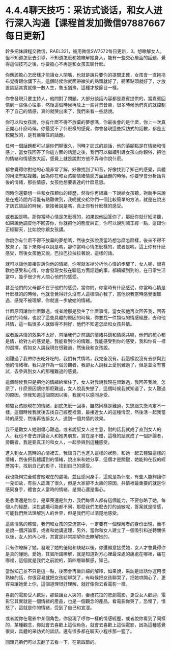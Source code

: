 # 4.4.4聊天技巧：采访式谈话，和女人进行深入沟通【课程首发加微信97887667 每日更新】

幹多把妹課程交微信，RAEL321，被用微信SW7572每日更新，3。想瞭解女人，但不知道怎麽去引導，不知道怎麽和她瞭解她身入，能有一些交心層面的話題，覺得這個技巧之後，你要擔心不再是和女孩去聊什麽。

你應該擔心怎麽樣才能讓女人閉嘴，也就是說只要你的提問正確，女孩會一直拖拖布覺得跟你講下去，這個時候你就面帶微笑的點頭就好了，聽著點頭就好了，才放置談話其實就像一數人生，魯玉猶豫，這種才放節目一樣。

你會發現只要主持人，他問對了問題，大部分談話內容都是嘉賓提供的，當嘉賓回憶到一些傷心往事，然後這個時候再放上一些背景音樂，很多時候他們真的就控制不了自己的情感，真的就哭出來了，我們來看一些話說。

你可以和女孩說，你有什麽不得不放棄的夢想嗎，你最後會的是什麽，你上一次真正開心什麽時候，你最受不了什麽樣的感覺，你會發現這些採訪式的話數，都是比較開放的，是有嚴審性的話題。

任何一個話題都可以讓你們聊很久，同時才訪式的談話，他的落腳點是在情緒和情感上，當女孩回答了你這方面的話題之後，我們可以繼續引導女孩向你親俗，把他的情緒和情感放大話，感覺上就是說對方他不弄和你說什麽。

都會覺得你對他的心境非常了解，好像找到了知音，好像找到了知己的感覺，具體的用法有點複雜，因為你在和女孩聊情緒情感方面話題的時候，你要學會分析話背後的情緒，那些情感，女孩他想要表達的什麽意思。

同時你還要想一些和女孩類似的經歷，然後你再組織一下說給女孩聽，對新手來說是在短時間內可能有點難做到，我呢就交給你們一個比較簡單的方法，就是在說出才訪式談話的時候，緊接著說是嗎，真正你有什麽樣的感受。

或者說是嗎，那你當時心情是怎麽樣的，如果說他回答你了，那麽你就仔細清聽，如果說他調皮他不回答你，你就把他的態度糾正，你可以說別鬧正經一點，這跟你正經聊天，比如說你跟女孩講。

你說你有什麽不得不放棄的夢想嗎，然後女孩說我當時想怎麽怎麽樣，後來不得不放棄了，接下來你可以說是嗎，那你當時心情怎麽樣的，或者是嗎，這上你有什麽感受，然後女孩他又說，巴拉巴拉拉拉著說，這樣的話。

就可以讓他直接告訴你他的情緒，你呢就省掉分析他心情的步驟了，女人呢，很喜歡他感受和心情，你會發現女孩在聊這方面話題的事，都續續到到的，在日常生活當中，幾乎很少有人關心他們的感受。

甚至他們的父母都不在乎他們的感受，當你問，你當時有什麽感受，你當時心情是什麽樣的的時候，他就會覺得好久沒有人這樣關心我了，當他說我當時感覺很難過，感覺不被理解，你就進一步放她的情緒。

什麽原因讓你什麽難過，或者說那是發生了什麽事情，當女孩他再次回答我，回答我們的時候，也說了這些具體的原因的時候，你要找一件類似的情感經歷，去和他共情，這一點很多人就做得不夠好，他們不知道怎麽和女孩共情。

或者說共情的效果不太好，包括我們之前講的情緒共鎮和情感共鳴，他們的核心都是情，給對方的感覺是，我能看到你的情離，我能感受到你的感受，我和你有一樣的選擇，假如女人說我現在很難過，然後我和女孩說。

別難過了我帶你去吃好吃的，我們有共情嗎，我完全沒有，我這樣說沒有去參與到他的情緒裡，我只是作為一個旁觀者，我卻女人說我上愛別難過了，但是並沒有嘗試，去參與到女人的那種難過的感覺。

這個時候我只是把他的情緒給堵住了，女人對我說我現在很難過，我回答我說，怎麽了，什麽原因讓你那麽難過，女人說我失戀了，這個時候我就知道了，女人難過的原因，但我知道這個原因以後，我就可以感同身受。

體驗女孩她現在的情緒，到底怎麽一回事，雖然同樣是難過，失戀跟失戀肯定不一樣，這個時候我就後去找自己經歷裡面，最接近女人的這種情況，然後活一起我當時的感受，然後再告訴女人，達到一個共情的效果。

我不是勸女人她別傷心難過，或者說幫女人出主意，耐的話我就成了直到女人的人，我也不會去評論女人和她男朋友，實在是不錯，這樣的話就成了一個評論者，旁觀者，我是要真正的和女人，一起參與到這種感受。

進入到女人當時的心情裡去，我讓自己也進入這樣的狀態，和她一起去體驗這樣的情緒，然後把我體護到的情緒，說出來和她分享，這個才是關鍵，她能夠在我的經歷當中，找到自己的影子，找到自己的感受。

我也能夠完全體會她現在的處境，並且感同身手，這就是為什麼，有些人能夠讓你一見如故，有些人認識了很久，但是大家卻不太熟的原因，共情裡最重要的就是你感同身手，體會女人當時的情緒，是開心還是傷心。

是悲傷還是無奈，是舉喪還是無力，我們每個人都有這個能力，不要忽略了她，每個人的經歷，深世處境可能都不同，那麼我們怎麼去打的過敏呢，答案就是情感，可能我們無法理解別人的世界，但是我們可以清楚地感受。

這些情感的體驗，我們和女孩的交流當中，一定要有一個理解者的身份出現，而不是說一個評論家，或者和她講道理，另外，當你和女人建立了一個吸引和逆轉關係以後，女人的內心裡，其實是非常期望你去瞭解她的。

只有你瞭解了她，發現了她的優點和缺點以後，你還願意接受她，女人才會覺得你是真的懂她，愛她，其實所謂瞭解，就是知道對方心裡最深處的痛處在哪裡，痛在哪裡，這個就是我們之前說的，第四層聯繫感，知己。

當然知己並不只是這一點，後面會再做詳細的解釋，如果說，采訪是談話你運用很熟練的話，你很容易就把女孩給聊哭了，有時候把女孩聊哭了，把她哄開心了，更容易讓她愛上你，這個道理很好理解，就好像你去看電影一樣。

喜劇的電影受人歡迎，那些讓女人哭的，妻禮花拉的悲劇電影，更受女人歡迎，電影它其實就是一個情緒的產品，也是一個觀念的產品，看電影你哭了，恐懼了，憤怒了，這就是你的情緒，受到了自己和宣泄。

或者說你在電影中某個角色，你發現了哼你一樣的情感經歷，或者說你看到了同樣的，某種觀念，你就會去喜歡上這個角色，就會去喜歡上這個電影，因為這種感覺很爽，具體的采訪式的談話，還有很多都在聊天小程序那一籃了。

回頭兄弟們可以去翻了去看一下，在第四節的。